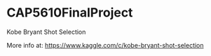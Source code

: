 # CAP5610FinalProject
Kobe Bryant Shot Selection

More info at: https://www.kaggle.com/c/kobe-bryant-shot-selection
